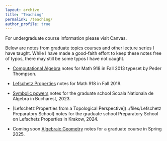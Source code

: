 ```yaml
---
layout: archive
title: "Teaching"
permalink: /teaching/
author_profile: true
---
```


For undergraduate course information please visit Canvas.

Below are notes from graduate topics courses and other lecture series I have taught. While I have made a good-faith effort to keep these notes free of typos, there may still be some typos I have not caught. 

* [Computational Algebra](../files/Computational_alg_notes) notes for Math 918 in Fall 2013 typeset by Peder Thompson.

* [Lefschetz Properties](../files/918-Lefschetz-Notes) notes for Math 918 in Fall 2019.

* [Symbolic powers](../files/SNALectures) notes for the graduate school Scoala Nationala de Algebra in Bucharest, 2023.

* [Lefschetz Properties from a Topological Perspective](../files/Lefschetz Preparatory School) notes for the graduate school Preparatory School on Lefschetz Properties in Krakow, 2024.

* Coming soon [Algebraic Geometry]() notes for a graduate course in Spring 2025.